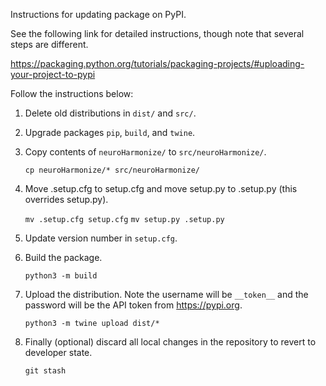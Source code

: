 Instructions for updating package on PyPI.

See the following link for detailed instructions, though note that several steps are different.

<https://packaging.python.org/tutorials/packaging-projects/#uploading-your-project-to-pypi>

Follow the instructions below:

1. Delete old distributions in `dist/` and `src/`.
2. Upgrade packages `pip`, `build`, and `twine`.
3. Copy contents of `neuroHarmonize/` to `src/neuroHarmonize/`.

      ```cp neuroHarmonize/* src/neuroHarmonize/```

4. Move .setup.cfg to setup.cfg and move setup.py to .setup.py (this overrides setup.py).

      ```mv .setup.cfg setup.cfg```
      ```mv setup.py .setup.py```

5. Update version number in `setup.cfg`.

6. Build the package.

      ```python3 -m build ```

7. Upload the distribution. Note the username will be `__token__` and the password will be the API token from <https://pypi.org>.

      ```python3 -m twine upload dist/*```

8. Finally (optional) discard all local changes in the repository to revert to developer state.

      ```git stash```
